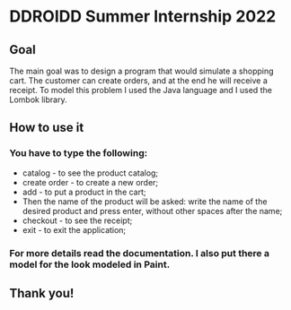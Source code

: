 # DDROIDD Summer Internship 2022

## Goal
The main goal was to design a program that would simulate a shopping cart. 
The customer can create orders, and at the end he will receive a receipt.
To model this problem I used the Java language and I used the Lombok library.

## How to use it
### You have to type the following:
 * catalog - to see the product catalog;
 * create order - to create a new order;
 * add - to put a product in the cart;
 * Then the name of the product will be asked: write the name of the desired product and press enter, without other spaces after the name;
 * checkout - to see the receipt;
 * exit - to exit the application;

### For more details read the documentation. I also put there a model for the look modeled in Paint.
## Thank you!